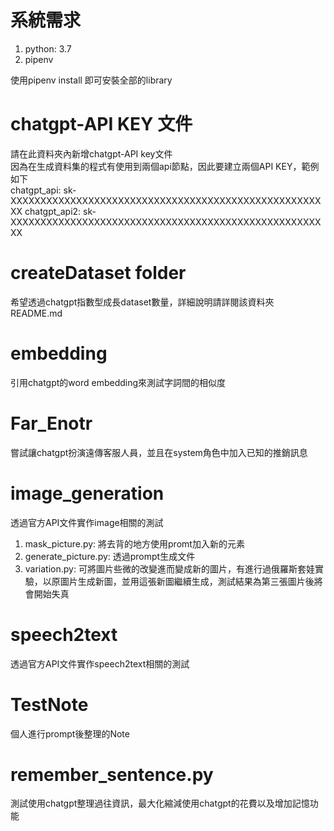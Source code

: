 # 系統需求
1. python: 3.7  
2. pipenv  
  
使用pipenv install 即可安裝全部的library  
  
# chatgpt-API KEY 文件  
請在此資料夾內新增chatgpt-API key文件  
因為在生成資料集的程式有使用到兩個api節點，因此要建立兩個API KEY，範例如下  
chatgpt_api: sk-XXXXXXXXXXXXXXXXXXXXXXXXXXXXXXXXXXXXXXXXXXXXXXXXXXXXXX
chatgpt_api2: sk-XXXXXXXXXXXXXXXXXXXXXXXXXXXXXXXXXXXXXXXXXXXXXXXXXXXXXX

# createDataset folder
希望透過chatgpt指數型成長dataset數量，詳細說明請詳閱該資料夾README.md  
  
# embedding
引用chatgpt的word embedding來測試字詞間的相似度

# Far_Enotr
嘗試讓chatgpt扮演遠傳客服人員，並且在system角色中加入已知的推銷訊息  
  
# image_generation
透過官方API文件實作image相關的測試  
1. mask_picture.py: 將去背的地方使用promt加入新的元素  
2. generate_picture.py: 透過prompt生成文件  
3. variation.py: 可將圖片些微的改變進而變成新的圖片，有進行過俄羅斯套娃實驗，以原圖片生成新圖，並用這張新圖繼續生成，測試結果為第三張圖片後將會開始失真  

# speech2text  
透過官方API文件實作speech2text相關的測試  
  
# TestNote  
個人進行prompt後整理的Note  

# remember_sentence.py  
測試使用chatgpt整理過往資訊，最大化縮減使用chatgpt的花費以及增加記憶功能  